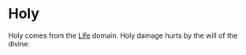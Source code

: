 # Holy

Holy comes from the [Life](../../../Magic/Spells/Spell%20Domains/Life.md) domain. Holy damage hurts by the will of the divine.
